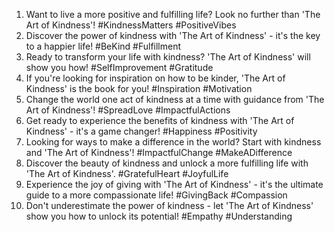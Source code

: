 1. Want to live a more positive and fulfilling life? Look no further than 'The Art of Kindness'! #KindnessMatters #PositiveVibes
2. Discover the power of kindness with 'The Art of Kindness' - it's the key to a happier life! #BeKind #Fulfillment
3. Ready to transform your life with kindness? 'The Art of Kindness' will show you how! #SelfImprovement #Gratitude
4. If you're looking for inspiration on how to be kinder, 'The Art of Kindness' is the book for you! #Inspiration #Motivation
5. Change the world one act of kindness at a time with guidance from 'The Art of Kindness'! #SpreadLove #ImpactfulActions
6. Get ready to experience the benefits of kindness with 'The Art of Kindness' - it's a game changer! #Happiness #Positivity
7. Looking for ways to make a difference in the world? Start with kindness and 'The Art of Kindness'! #ImpactfulChange #MakeADifference
8. Discover the beauty of kindness and unlock a more fulfilling life with 'The Art of Kindness'. #GratefulHeart #JoyfulLife
9. Experience the joy of giving with 'The Art of Kindness' - it's the ultimate guide to a more compassionate life! #GivingBack #Compassion
10. Don't underestimate the power of kindness - let 'The Art of Kindness' show you how to unlock its potential! #Empathy #Understanding
